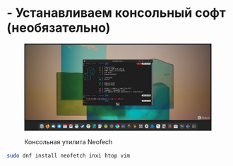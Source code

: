 # - Устанавливаем консольный софт (необязательно)

<figure><img src="../../../.gitbook/assets/Снимок экрана от 2022-10-29 09-36-17.png" alt=""><figcaption><p>Консольная утилита Neofech</p></figcaption></figure>

```bash
sudo dnf install neofetch inxi htop vim
```
